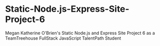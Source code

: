 # Static-Node.js-Express-Site-Project-6
 Megan Katherine O'Brien's Static Node.js and Express Site Project 6 as a TeamTreehouse FullStack JavaScript TalentPath Student
